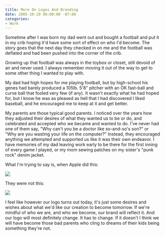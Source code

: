 ```yaml
---
title: More On Logos And Branding
date: 2005-10-29 00:00:00 -07:00
categories:
- Work
---
```


<p>
Sometime after I was born my dad went out and bought a football and put it in my crib hoping it'd have some sort of effect on who I'd become. The story goes that the next day they checked in on me and the football was deflated and had been pushed into the corner of the crib.
</p>
<p>
Growing up that football was always in the toybox or closet, still devoid of air and never used. I always remember moving it out of the way to get to some other thing I wanted to play with.
</p>
<p>
My dad had high hopes for me playing football, but by high-school his genes had barely produced a 105lb. 5'8&quot; pitcher with an OK fast-ball and curve ball that fooled very few (if any). It wasn't exactly what he had hoped for, but I know he was as pleased as hell that I had discovered I liked baseball, and he encouraged me to keep at it and get better.
</p>
<p>
My parents are those typical good parents. I noticed over the years how they adjusted their desires of what they wanted us to be or do, and celebrated and accepted who we became and wanted to do. I've never had one of them say, &quot;Why can't you be a doctor like so-and-so's son?&quot; or &quot;Why are you wasting your life on the computer?&quot; Instead, they encouraged anything we attempted and supported us like it was their own endeavor. I have memories of my dad leaving work early to be there for the first inning of every game I played, or my mom sewing patches on my sister's &quot;punk rock&quot; denim jacket.
</p>
<p>
What I'm trying to say is, when Apple did this:
</p>
<p>
<img src="http://www.torrez.org/images/apple-old.jpg" />
</p>
<p>
They were not this:
</p>
<p>
<img src="http://www.torrez.org/images/apple-new.png" />
</p>
<p>
I feel like however our logo turns out today, it's just some desires and wishes about what we'd like our creation to become tomorrow. If we're mindful of who we are, and who we become, our brand will reflect it. And our logo will most definitely change. It has to change. If it doesn't I think we will have become those bad parents who cling to dreams of their kids being something they're not.
</p>
